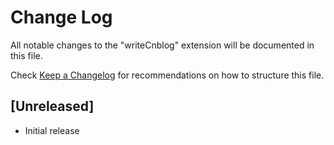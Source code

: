 # Change Log
All notable changes to the "writeCnblog" extension will be documented in this file.

Check [Keep a Changelog](http://keepachangelog.com/) for recommendations on how to structure this file.

## [Unreleased]
- Initial release